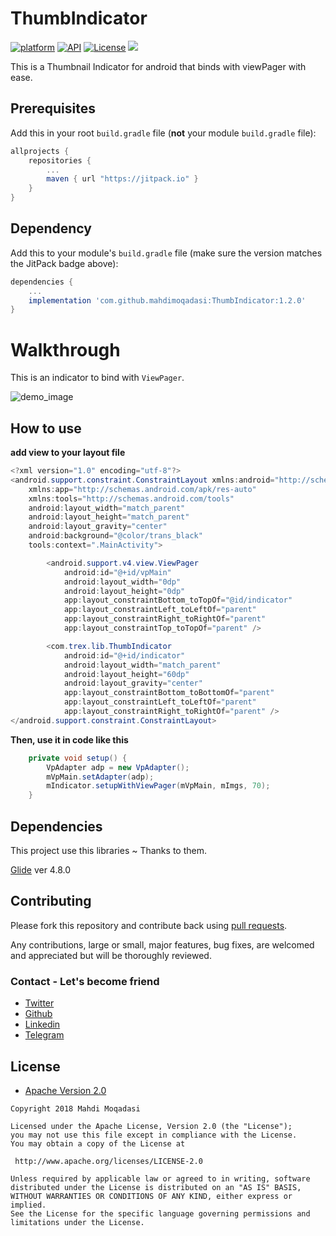  # ThumbIndicator
[![platform](https://img.shields.io/badge/platform-Android-yellow.svg)](https://www.android.com)
[![API](https://img.shields.io/badge/API-16%2B-brightgreen.svg?style=plastic)](https://android-arsenal.com/api?level=19)
[![License](https://img.shields.io/badge/license-Apache%202-4EB1BA.svg?style=flat-square)](https://www.apache.org/licenses/LICENSE-2.0.html)
[![](https://jitpack.io/v/Shashank02051997/FancyWalkthrough-Android.svg)](https://jitpack.io/#Shashank02051997/FancyWalkthrough-Android)

This is a Thumbnail Indicator for android that binds with viewPager with ease.

## Prerequisites

Add this in your root `build.gradle` file (**not** your module `build.gradle` file):

```gradle
allprojects {
	repositories {
		...
		maven { url "https://jitpack.io" }
	}
}
```

## Dependency

Add this to your module's `build.gradle` file (make sure the version matches the JitPack badge above):

```gradle
dependencies {
	...
	implementation 'com.github.mahdimoqadasi:ThumbIndicator:1.2.0'
}
```
# Walkthrough
This is an indicator to bind with `ViewPager`.

![demo_image](https://github.com/mahdimoqadasi/ThumbIndicator/blob/master/demo.gif)

## How to use

**add view to your layout file**

```java
<?xml version="1.0" encoding="utf-8"?>
<android.support.constraint.ConstraintLayout xmlns:android="http://schemas.android.com/apk/res/android"
    xmlns:app="http://schemas.android.com/apk/res-auto"
    xmlns:tools="http://schemas.android.com/tools"
    android:layout_width="match_parent"
    android:layout_height="match_parent"
    android:layout_gravity="center"
    android:background="@color/trans_black"
    tools:context=".MainActivity">

        <android.support.v4.view.ViewPager
            android:id="@+id/vpMain"
            android:layout_width="0dp"
            android:layout_height="0dp"
            app:layout_constraintBottom_toTopOf="@id/indicator"
            app:layout_constraintLeft_toLeftOf="parent"
            app:layout_constraintRight_toRightOf="parent"
            app:layout_constraintTop_toTopOf="parent" />

        <com.trex.lib.ThumbIndicator
            android:id="@+id/indicator"
            android:layout_width="match_parent"
            android:layout_height="60dp"
            android:layout_gravity="center"
            app:layout_constraintBottom_toBottomOf="parent"
            app:layout_constraintLeft_toLeftOf="parent"
            app:layout_constraintRight_toRightOf="parent" />
</android.support.constraint.ConstraintLayout>
```

**Then, use it in code like this**

```java
    private void setup() {
        VpAdapter adp = new VpAdapter();
        mVpMain.setAdapter(adp);
        mIndicator.setupWithViewPager(mVpMain, mImgs, 70);
    }
```

## Dependencies

This project use this libraries ~ Thanks to them.

  [Glide](https://github.com/bumptech/glide) ver 4.8.0

## Contributing

Please fork this repository and contribute back using
[pull requests](https://github.com/mahdimoqadasi/ThumbIndicator/pulls).

Any contributions, large or small, major features, bug fixes, are welcomed and appreciated
but will be thoroughly reviewed.

### Contact - Let's become friend
- [Twitter](https://twitter.com/mahdimoqadasi)
- [Github](https://github.com/mahdimoqadasi)
- [Linkedin](https://www.linkedin.com/in/mahdi-moqadasi-812228176/)
- [Telegram](https://t.me/MahdiMoqadasi)

## License

* [Apache Version 2.0](http://www.apache.org/licenses/LICENSE-2.0.html)

```
Copyright 2018 Mahdi Moqadasi

Licensed under the Apache License, Version 2.0 (the "License");
you may not use this file except in compliance with the License.
You may obtain a copy of the License at

 http://www.apache.org/licenses/LICENSE-2.0

Unless required by applicable law or agreed to in writing, software
distributed under the License is distributed on an "AS IS" BASIS,
WITHOUT WARRANTIES OR CONDITIONS OF ANY KIND, either express or implied.
See the License for the specific language governing permissions and
limitations under the License.
